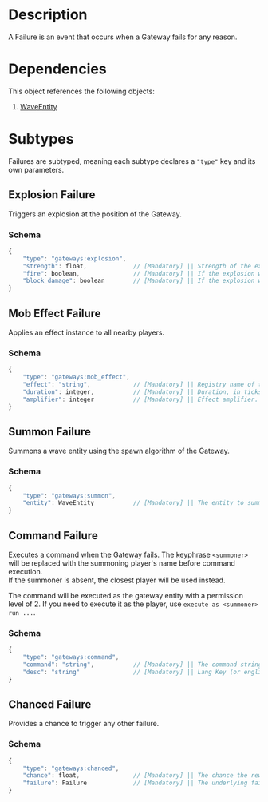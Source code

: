 # Description
A Failure is an event that occurs when a Gateway fails for any reason.  

# Dependencies
This object references the following objects:
1. [WaveEntity](./WaveEntity.md)

# Subtypes
Failures are subtyped, meaning each subtype declares a `"type"` key and its own parameters.

## Explosion Failure
Triggers an explosion at the position of the Gateway.

### Schema
```js
{
    "type": "gateways:explosion",
    "strength": float,             // [Mandatory] || Strength of the explosion. Creepers are 3, TNT is 4.
    "fire": boolean,               // [Mandatory] || If the explosion will cause fire to spawn.
    "block_damage": boolean        // [Mandatory] || If the explosion will damage blocks.
}
```

## Mob Effect Failure
Applies an effect instance to all nearby players.

### Schema
```js
{
    "type": "gateways:mob_effect",
    "effect": "string",            // [Mandatory] || Registry name of the mob effect.
    "duration": integer,           // [Mandatory] || Duration, in ticks, of the effect.
    "amplifier": integer           // [Mandatory] || Effect amplifier. A value of zero corresponds to level 1.
}
```

## Summon Failure
Summons a wave entity using the spawn algorithm of the Gateway.

### Schema
```js
{
    "type": "gateways:summon",
    "entity": WaveEntity           // [Mandatory] || The entity to summon.
}
```

## Command Failure
Executes a command when the Gateway fails. The keyphrase `<summoner>` will be replaced with the summoning player's name before command execution.  
If the summoner is absent, the closest player will be used instead.

The command will be executed as the gateway entity with a permission level of 2. If you need to execute it as the player, use `execute as <summoner> run ...`.

### Schema
```js
{
    "type": "gateways:command",
    "command": "string",           // [Mandatory] || The command string, without a leading slash.
    "desc": "string"               // [Mandatory] || Lang Key (or english text) which will be used to display the failure in the tooltip.
}
```

## Chanced Failure
Provides a chance to trigger any other failure.

### Schema
```js
{
    "type": "gateways:chanced",
    "chance": float,               // [Mandatory] || The chance the reward is granted, in the range [0, 1].  0.5 is 50%
    "failure": Failure             // [Mandatory] || The underlying failure.
}
```